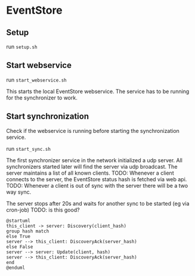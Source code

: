 # EventStore

## Setup

run `setup.sh`

## Start webservice

run `start_webservice.sh`

This starts the local EventStore webservice.
The service has to be running for the synchronizer to work.

## Start synchronization

Check if the webservice is running before starting the synchronization service.

run `start_sync.sh`

The first synchronizer service in the network initialized a udp server.
All synchronizers started later will find the server via udp broadcast.
The server maintains a list of all known clients.
TODO: Whenever a client connects to the server, the EventStore status hash is fetched via web api.
TODO: Whenever a client is out of sync with the server there will be a two way sync.

The server stops after 20s and waits for another sync to be started (eg via cron-job) TODO: is this good?

```puml
@startuml
this_client -> server: Discovery(client_hash)
group hash match
else True
server --> this_client: DiscoveryAck(server_hash)
else False
server --> server: Update(client, hash)
server --> this_client: DiscoveryAck(server_hash)
end
@enduml
```
